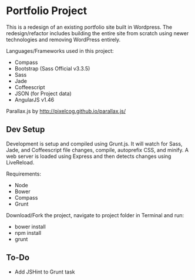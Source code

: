 # Portfolio Project

This is a redesign of an existing portfolio site built in Wordpress. The redesign/refactor includes building the entire site from scratch using newer technologies and removing WordPress entirely.

Languages/Frameworks used in this project:
* Compass
* Bootstrap (Sass Official v3.3.5)
* Sass
* Jade
* Coffeescript
* JSON (for Project data)
* AngularJS v1.46

Parallax.js by http://pixelcog.github.io/parallax.js/

## Dev Setup
Development is setup and compiled using Grunt.js. It will watch for Sass, Jade, and Coffeescript file changes, compile, autoprefix CSS, and minify. A web server is loaded using Express and then detects changes using LiveReload.

Requirements:
* Node
* Bower
* Compass
* Grunt

Download/Fork the project, navigate to project folder in Terminal and run:
* bower install
* npm install
* grunt

## To-Do
* Add JSHint to Grunt task